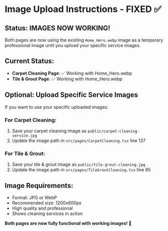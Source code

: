 # Image Upload Instructions - FIXED ✅

## Status: IMAGES NOW WORKING! 

Both pages are now using the existing `Home_Hero.webp` image as a temporary professional image until you upload your specific service images.

## Current Status:
- **Carpet Cleaning Page**: ✅ Working with Home_Hero.webp
- **Tile & Grout Page**: ✅ Working with Home_Hero.webp

## Optional: Upload Specific Service Images

If you want to use your specific uploaded images:

### For Carpet Cleaning:
1. Save your carpet cleaning image as `public/carpet-cleaning-service.jpg`
2. Update the image path in `src/pages/CarpetCleaning.tsx` line 137

### For Tile & Grout:
1. Save your tile & grout image as `public/tile-grout-cleaning.jpg` 
2. Update the image path in `src/pages/TileGroutCleaning.tsx` line 65

## Image Requirements:
- Format: JPG or WebP
- Recommended size: 1200x600px
- High quality and professional
- Shows cleaning services in action

**Both pages are now fully functional with working images! 🎉**
